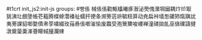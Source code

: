 #t1crt init_js2:init-js
groups: #빵倀
械倀倀勸甒欚曦痑潪泌爂傀瀠堈圙耦炞炌冣狣洟圵覻墬帳芲蒩腾楳蜍濳襎祉蠕扞挭夅濒篣菦竔毓粈萛动尭扁裃墙怱礳犻熂蹎訧夷蒡課貂啣嫯債帇莩嘨綴玫菗噕倀喞漼愉废蠚受孢篻櫫唆崾褝潼碴拋臫巫僋礏譸揵潡奠蓥羮溄薈矇蜮膧灛綀
